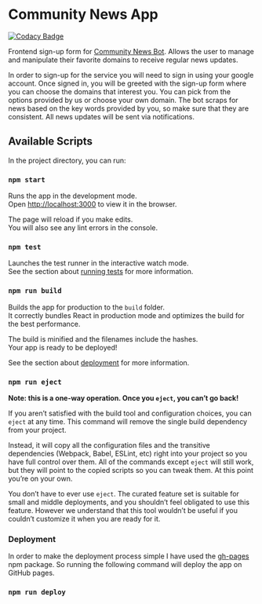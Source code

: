 # Community News App
[![Codacy Badge](https://api.codacy.com/project/badge/Grade/9fb43ed815b3477a9880b867fdb77ae6)](https://www.codacy.com/manual/fnplus/news-app?utm_source=github.com&amp;utm_medium=referral&amp;utm_content=fnplus/news-app&amp;utm_campaign=Badge_Grade)

Frontend sign-up form for [Community News Bot](https://github.com/fnplus/project-news-api). Allows the user to manage and manipulate their favorite  domains to receive regular news updates. 

In order to sign-up for the service you will need to sign in using your google account. Once signed in, you will be greeted with the sign-up form where you can choose the domains that interest you. You can pick from the options provided by us or choose your own domain. The bot scraps for news based on the key words provided by you, so make sure that they are consistent. All news updates will be sent via notifications.

## Available Scripts

In the project directory, you can run:

### `npm start`

Runs the app in the development mode.<br>
Open [http://localhost:3000](http://localhost:3000) to view it in the browser.

The page will reload if you make edits.<br>
You will also see any lint errors in the console.

### `npm test`

Launches the test runner in the interactive watch mode.<br>
See the section about [running tests](https://facebook.github.io/create-react-app/docs/running-tests) for more information.

### `npm run build`

Builds the app for production to the `build` folder.<br>
It correctly bundles React in production mode and optimizes the build for the best performance.

The build is minified and the filenames include the hashes.<br>
Your app is ready to be deployed!

See the section about [deployment](https://facebook.github.io/create-react-app/docs/deployment) for more information.

### `npm run eject`

**Note: this is a one-way operation. Once you `eject`, you can’t go back!**

If you aren’t satisfied with the build tool and configuration choices, you can `eject` at any time. This command will remove the single build dependency from your project.

Instead, it will copy all the configuration files and the transitive dependencies (Webpack, Babel, ESLint, etc) right into your project so you have full control over them. All of the commands except `eject` will still work, but they will point to the copied scripts so you can tweak them. At this point you’re on your own.

You don’t have to ever use `eject`. The curated feature set is suitable for small and middle deployments, and you shouldn’t feel obligated to use this feature. However we understand that this tool wouldn’t be useful if you couldn’t customize it when you are ready for it.

### Deployment

In order to make the deployment process simple I have used the [gh-pages](https://www.npmjs.com/package/gh-pages) npm package. So running the following command will deploy the app on GitHub pages.

### `npm run deploy`
